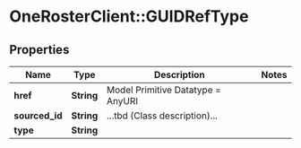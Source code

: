 # OneRosterClient::GUIDRefType

## Properties
Name | Type | Description | Notes
------------ | ------------- | ------------- | -------------
**href** | **String** | Model Primitive Datatype &#x3D; AnyURI | 
**sourced_id** | **String** | ...tbd (Class description)... | 
**type** | **String** |  | 

